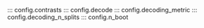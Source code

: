 ::: config.contrasts
::: config.decode
::: config.decoding_metric
::: config.decoding_n_splits
::: config.n_boot
